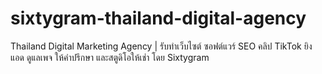 # sixtygram-thailand-digital-agency
Thailand Digital Marketing Agency | รับทำเว็บไซต์ ซอฟต์แวร์ SEO คลิป TikTok ยิงแอด ดูแลเพจ ให้คำปรึกษา และสตูดิโอให้เช่า โดย Sixtygram
